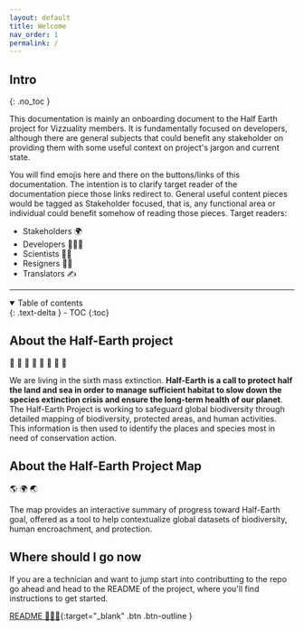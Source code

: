 ```yaml
---
layout: default
title: Welcome
nav_order: 1
permalink: /
---
```

## Intro
{: .no_toc }

This documentation is mainly an onboarding document to the Half Earth project for Vizzuality members.
It is fundamentally focused on developers, although there are general subjects that could benefit any stakeholder on providing them with some useful context on project's jargon and current state.

You will find emojis here and there on the buttons/links of this documentation. The intention is to clarify target reader of the documentation piece those links redirect to. General useful content pieces would be tagged as Stakeholder focused, that is, any functional area or individual could benefit somehow of reading those pieces.
Target readers:
- Stakeholders 🌍
- Developers 👩🏽‍💻
- Scientists 🧑‍🔬
- Resigners 🧑‍🎨
- Translators ✍️

______

<details open markdown="block">
  <summary>
    Table of contents
  </summary>
  {: .text-delta }
- TOC
{:toc}
</details>

## About the Half-Earth project

🐡 🦎 🦉 🐍 🐋 🌲 🦧 🌵

We are living in the sixth mass extinction. __Half-Earth is a call to protect half the land and sea in order to manage sufficient habitat to slow down the species extinction crisis and ensure the long-term health of our planet__. The Half-Earth Project is working to safeguard global biodiversity through detailed mapping of biodiversity, protected areas, and human activities. This information is then used to identify the places and species most in need of conservation action.


## About the Half-Earth Project Map

🌎 🌍 🌏

The map provides an interactive summary of progress toward Half-Earth goal, offered as a tool to help contextualize global datasets of biodiversity, human encroachment, and protection.

## Where should I go now

If you are a technician and want to jump start into contributting to the repo go ahead and head to the README of the project, where you'll find instructions to get started.

[README 👩🏽‍💻](https://github.com/Vizzuality/half-earth-v3/blob/main/README.md){:target="_blank" .btn .btn-outline }
